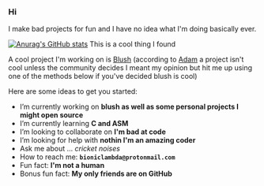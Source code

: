 ### Hi

I make bad projects for fun and I have no idea what I'm doing basically ever.


[![Anurag's GitHub stats](https://github-readme-stats.vercel.app/api?username=bioniclambda)](https://github.com/anuraghazra/github-readme-stats)
This is a cool thing I found

A cool project I'm working on is [Blush](https://github.com/bioniclambda/blush)
(according to [Adam](https://github.com/aa2006) a project isn't cool unless the community decides
I meant my opinion but hit me up using one of the methods below if you've decided blush is cool)

Here are some ideas to get you started:

- I’m currently working on **blush as well as some personal projects I might open source**
- I’m currently learning **C and ASM**
- I’m looking to collaborate on **I'm bad at code**
- I’m looking for help with **nothin I'm an amazing coder**
- Ask me about ... *cricket noises*
- How to reach me: **`bioniclambda@protonmail.com`**
- Fun fact: **I'm not a human**
- Bonus fun fact: **My only friends are on GitHub**
